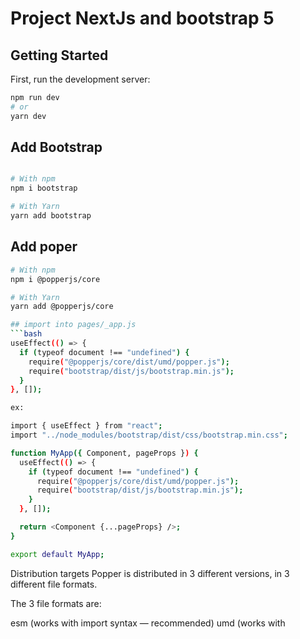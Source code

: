 # Project NextJs and bootstrap 5

## Getting Started

First, run the development server:

```bash
npm run dev
# or
yarn dev
```

## Add Bootstrap

```bash

# With npm
npm i bootstrap

# With Yarn
yarn add bootstrap
```

## Add poper

````bash
# With npm
npm i @popperjs/core

# With Yarn
yarn add @popperjs/core

## import into pages/_app.js
```bash
useEffect(() => {
  if (typeof document !== "undefined") {
    require("@popperjs/core/dist/umd/popper.js");
    require("bootstrap/dist/js/bootstrap.min.js");
  }
}, []);

ex:

import { useEffect } from "react";
import "../node_modules/bootstrap/dist/css/bootstrap.min.css";

function MyApp({ Component, pageProps }) {
  useEffect(() => {
    if (typeof document !== "undefined") {
      require("@popperjs/core/dist/umd/popper.js");
      require("bootstrap/dist/js/bootstrap.min.js");
    }
  }, []);

  return <Component {...pageProps} />;
}

export default MyApp;

````

Distribution targets
Popper is distributed in 3 different versions, in 3 different file formats.

The 3 file formats are:

esm (works with import syntax — recommended)
umd (works with <script> tags or RequireJS)
cjs (works with require() syntax)
There are two different esm builds, one for bundler consumers (e.g. webpack, Rollup, etc..), which is located under /lib, and one for browsers with native support for ES Modules, under /dist/esm. The only difference within the two, is that the browser-compatible version doesn't make use of process.env.NODE_ENV to run development checks.

The 3 versions are:

popper: includes all the modifiers (features) in one file (default);
popper-lite: includes only the minimum amount of modifiers to provide the basic functionality;
popper-base: doesn't include any modifier, you must import them separately;
Below you can find the size of each version, minified and compressed with the Brotli compression algorithm:

### fix error

if have problem try delete the .next folder at the root of your project.

### Finish
